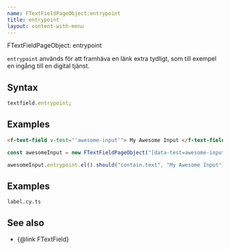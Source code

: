 ```yaml
---
name: FTextFieldPageObject:entrypoint
title: entrypoint
layout: content-with-menu
---
```


FTextFieldPageObject: entrypoint

`entrypoint` används för att framhäva en länk extra tydligt, som till exempel en ingång till en digital tjänst.

## Syntax

```ts
textfield.entrypoint;
```

## Examples

```html static
<f-text-field v-test="'awesome-input'"> My Awesome Input </f-text-field>
```

```ts
const awesomeInput = new FTextFieldPageObject("[data-test=awesome-input]");

awesomeInput.entrypoint.el().should("contain.text", "My Awesome Input");
```

## Examples

```import
label.cy.ts
```

## See also

-   {@link FTextField}
